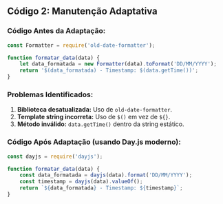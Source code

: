 ## **Código 2: Manutenção Adaptativa**

### **Código Antes da Adaptação:**
```javascript
const Formatter = require('old-date-formatter');

function formatar_data(data) {
    let data_formatada = new Formatter(data).toFormat('DD/MM/YYYY');
    return '$(data_formatada) - Timestamp: $(data.getTime())';
}
```

### **Problemas Identificados:**
1. **Biblioteca desatualizada:** Uso de `old-date-formatter`.
2. **Template string incorreta:** Uso de `$()` em vez de `${}`.
3. **Método inválido:** `data.getTime()` dentro da string estático.

### **Código Após Adaptação (usando Day.js moderno):**
```javascript
const dayjs = require('dayjs');

function formatar_data(data) {
    const data_formatada = dayjs(data).format('DD/MM/YYYY');
    const timestamp = dayjs(data).valueOf();
    return `${data_formatada} - Timestamp: ${timestamp}`;
}
```
